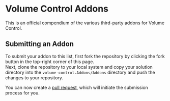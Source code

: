 # Volume Control Addons

This is an official compendium of the various third-party addons for Volume Control.  

## Submitting an Addon

To submit your addon to this list, first fork the repository by clicking the fork button in the top-right corner of this page.  
Next, clone the repository to your local system and copy your solution directory into the `volume-control.Addons/Addons` directory and push the changes to your repository.

You can now create a [pull request](https://github.com/radj307/volume-control.Addons/compare), which will initiate the submission process for you.

